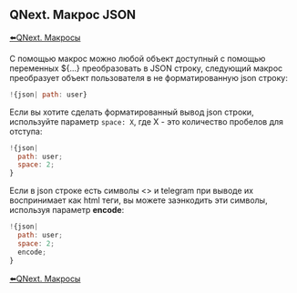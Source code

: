 ## QNext. Макрос JSON

[⬅️QNext. Макросы](/docs-test/_export/macros)



С помощью макрос можно любой объект доступный с помощью переменных ${...} преобразовать в JSON строку, следующий макрос преобразует объект пользователя в не форматированную json строку:
```js 
!{json| path: user}
```

Если вы хотите сделать форматированный вывод json строки, используйте параметр `space: X`, где X - это количество пробелов для отступа:
```js 
!{json|
  path: user;
  space: 2;
}
```

Если в json строке есть символы <> и telegram при выводе их воспринимает как html теги, вы можете заэнкодить эти символы, используя параметр **encode**:
```js 
!{json|
  path: user;
  space: 2;
  encode;
}
```



[⬅️QNext. Макросы](/docs-test/_export/macros)




  
